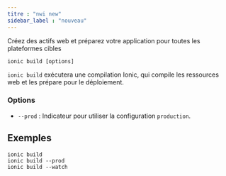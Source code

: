 ```yaml
---
titre : "nwi new"
sidebar_label : "nouveau"
---
```


Créez des actifs web et préparez votre application pour toutes les plateformes cibles

```shell
ionic build [options]
```

`ionic build` exécutera une compilation Ionic, qui compile les ressources web et les prépare pour le déploiement.

### Options

 - `--prod` : Indicateur pour utiliser la configuration `production`.
      

## Exemples

```shell
ionic build
ionic build --prod
ionic build --watch
```